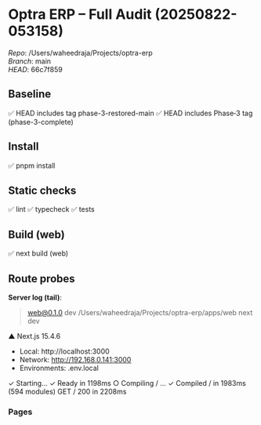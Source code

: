# Optra ERP – Full Audit (20250822-053158)
_Repo_: /Users/waheedraja/Projects/optra-erp  
_Branch_: main  
_HEAD_: 66c7f859

## Baseline
✅ HEAD includes tag phase-3-restored-main
✅ HEAD includes Phase‑3 tag (phase-3-complete)

## Install
✅ pnpm install

## Static checks
✅ lint
✅ typecheck
✅ tests

## Build (web)
✅ next build (web)

## Route probes

**Server log (tail)**:

> web@0.1.0 dev /Users/waheedraja/Projects/optra-erp/apps/web
> next dev

   ▲ Next.js 15.4.6
   - Local:        http://localhost:3000
   - Network:      http://192.168.0.141:3000
   - Environments: .env.local

 ✓ Starting...
 ✓ Ready in 1198ms
 ○ Compiling / ...
 ✓ Compiled / in 1983ms (594 modules)
 GET / 200 in 2208ms

### Pages
